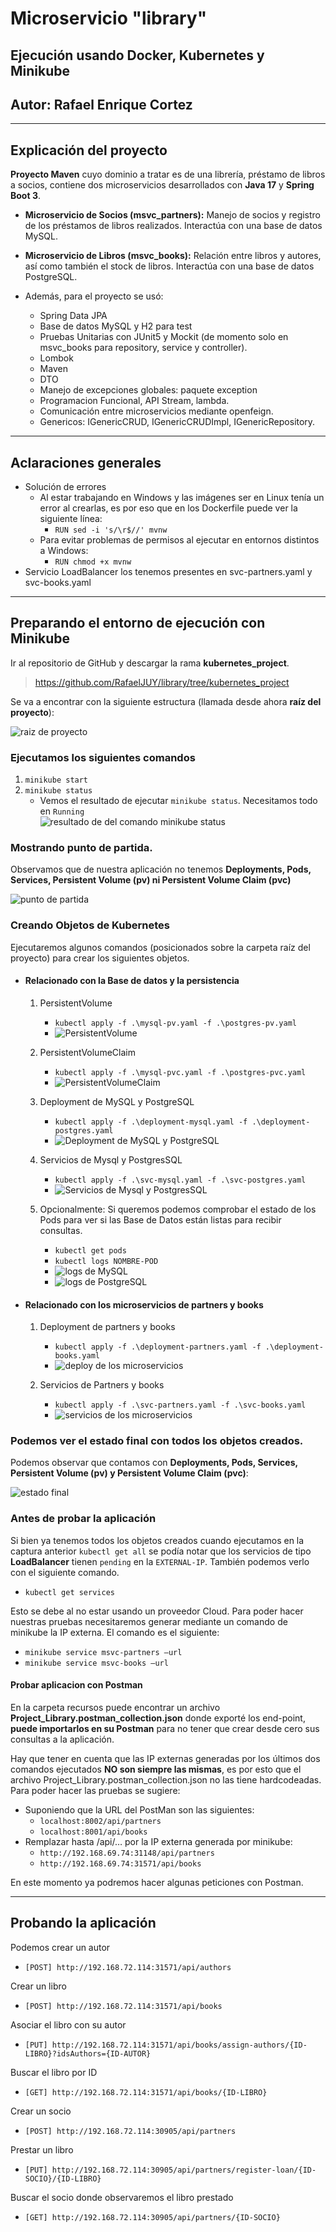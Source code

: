 # Microservicio "library"
## Ejecución usando Docker, Kubernetes y Minikube

## Autor: Rafael Enrique Cortez

***
## Explicación del proyecto

**Proyecto Maven** cuyo dominio a tratar es de una librería, préstamo de libros a socios, contiene dos microservicios
desarrollados con **Java 17** y **Spring Boot 3**.
- **Microservicio de Socios (msvc_partners):** Manejo de socios y registro de los préstamos de libros realizados.
  Interactúa con una base de datos MySQL.
- **Microservicio de Libros (msvc_books):** Relación entre libros y autores, así como también el stock de libros.
  Interactúa con una base de datos PostgreSQL.


- Además, para el proyecto se usó:
  - Spring Data JPA
  - Base de datos MySQL y H2 para test
  - Pruebas Unitarias con JUnit5 y Mockit (de momento solo en msvc_books para repository, service y controller).
  - Lombok
  - Maven
  - DTO
  - Manejo de excepciones globales: paquete exception
  - Programacion Funcional, API Stream, lambda.
  - Comunicación entre microservicios mediante openfeign.
  - Genericos: IGenericCRUD, IGenericCRUDImpl, IGenericRepository.

***
## Aclaraciones generales
- Solución de errores
  - Al estar trabajando en Windows y las imágenes ser en Linux tenía un error al crearlas, es por eso que en los
  Dockerfile puede ver la siguiente línea:
      - `RUN sed -i 's/\r$//' mvnw`
  - Para evitar problemas de permisos al ejecutar en entornos distintos a Windows:
    - `RUN chmod +x mvnw`
- Servicio LoadBalancer los tenemos presentes en svc-partners.yaml y svc-books.yaml
***
## Preparando el entorno de ejecución con Minikube
Ir al repositorio de GitHub y descargar la rama **kubernetes_project**.
> https://github.com/RafaelJUY/library/tree/kubernetes_project

Se va a encontrar con la siguiente estructura (llamada desde ahora **raíz del proyecto**):

![raiz de proyecto](resources/raiz-del-proyecto.png)

### Ejecutamos los siguientes comandos
1. `minikube start`
2. `minikube status`
   - Vemos el resultado de ejecutar `minikube status`. Necesitamos todo en `Running`  
   ![resultado de del comando minikube status](resources/minikube-status.png)

### Mostrando punto de partida.
Observamos que de nuestra aplicación no tenemos **Deployments, Pods, Services, Persistent
Volume (pv) ni Persistent Volume Claim (pvc)**

![punto de partida](resources/punto-de-partida.png)

### Creando Objetos de Kubernetes
Ejecutaremos algunos comandos (posicionados sobre la carpeta raíz del proyecto) para crear los siguientes objetos.
- #### Relacionado con la Base de datos y la persistencia

  1. PersistentVolume
     - `kubectl apply -f .\mysql-pv.yaml -f .\postgres-pv.yaml`
     - ![PersistentVolume](resources/pv.png)

  2. PersistentVolumeClaim
     - `kubectl apply -f .\mysql-pvc.yaml -f .\postgres-pvc.yaml`
     - ![PersistentVolumeClaim](resources/pvc.png)

  3. Deployment de MySQL y PostgreSQL
     - `kubectl apply -f .\deployment-mysql.yaml -f .\deployment-postgres.yaml`
     - ![Deployment de MySQL y PostgreSQL](resources/deploy-bd.png)

  4. Servicios de Mysql y PostgresSQL
     - `kubectl apply -f .\svc-mysql.yaml -f .\svc-postgres.yaml`
     - ![Servicios de Mysql y PostgresSQL](resources/svc-bd.png)

  5. Opcionalmente: Si queremos podemos comprobar el estado de los Pods para ver si las Base de Datos están listas para
     recibir consultas.
     - `kubectl get pods`
     - `kubectl logs NOMBRE-POD`
     - ![logs de MySQL](resources/logs-mysql.png)
     - ![logs de PostgreSQL](resources/logs-postgresql.png)

- #### Relacionado con los microservicios de partners y books
  1. Deployment de partners y books
      - `kubectl apply -f .\deployment-partners.yaml -f .\deployment-books.yaml`
      - ![deploy de los microservicios](resources/deploy-msvc.png)

  2. Servicios de Partners y books
     - `kubectl apply -f .\svc-partners.yaml -f .\svc-books.yaml`
     - ![servicios de los microservicios](resources/servicios-msvc.png)

### Podemos ver el estado final con todos los objetos creados. 
Podemos observar que contamos con **Deployments, Pods, Services, Persistent Volume (pv) y Persistent Volume Claim (pvc)**:

![estado final](resources/estado-final.png)

### Antes de probar la aplicación
Si bien ya tenemos todos los objetos creados cuando ejecutamos en la captura anterior `kubectl get all` se podía notar
que los servicios de tipo **LoadBalancer** tienen `pending` en la `EXTERNAL-IP`. También podemos verlo con el siguiente
comando.
- `kubectl get services`

Esto se debe al no estar usando un proveedor Cloud. Para poder hacer nuestras pruebas necesitaremos generar mediante un
comando de minikube la IP externa. El comando es el siguiente:
- `minikube service msvc-partners –url`
- `minikube service msvc-books –url`

#### Probar aplicacion con Postman
En la carpeta recursos puede encontrar un archivo **Project_Library.postman_collection.json**
donde exporté los end-point, **puede importarlos en su Postman** para no tener que crear desde cero sus consultas a la
aplicación.

Hay que tener en cuenta que las IP externas generadas por los últimos dos comandos ejecutados **NO son siempre las mismas**,
es por esto que el archivo Project_Library.postman_collection.json no las tiene hardcodeadas. Para poder hacer las
pruebas se sugiere:
- Suponiendo que la URL del PostMan son las siguientes:
    - `localhost:8002/api/partners`
    - `localhost:8001/api/books`
- Remplazar hasta /api/… por la IP externa generada por minikube:
  - `http://192.168.69.74:31148/api/partners`
  - `http://192.168.69.74:31571/api/books`

En este momento ya podremos hacer algunas peticiones con Postman.

***
## Probando la aplicación

Podemos crear un autor 

- `[POST] http://192.168.72.114:31571/api/authors`

Crear un libro

- `[POST] http://192.168.72.114:31571/api/books`

Asociar el libro con su autor

- `[PUT] http://192.168.72.114:31571/api/books/assign-authors/{ID-LIBRO}?idsAuthors={ID-AUTOR}`

Buscar el libro por ID

- `[GET] http://192.168.72.114:31571/api/books/{ID-LIBRO}`

Crear un socio

- `[POST] http://192.168.72.114:30905/api/partners`

Prestar un libro

- `[PUT] http://192.168.72.114:30905/api/partners/register-loan/{ID-SOCIO}/{ID-LIBRO}`

Buscar el socio donde observaremos el libro prestado

- `[GET] http://192.168.72.114:30905/api/partners/{ID-SOCIO}`